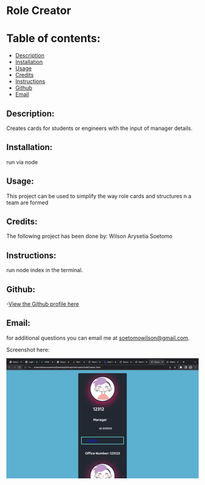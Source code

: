 
# Role Creator

# Table of contents:
- [Description](#description)
- [Installation](#install)
- [Usage](#usage)
- [Credits](#credits)
- [Instructions](#instructions)
- [Github](#github)
- [Email](#email)

## Description:

Creates cards for students or engineers with the input of manager details. 
## Installation:

run via node
## Usage:

This project can be used to simplify the way role cards and structures n a team are formed
## Credits:

The following project has been done by: Wilson Arysetia Soetomo
## Instructions:

run node index in the terminal.
## Github:

-[View the Github profile here](https://github.com/wilson148)
## Email:

for additional questions you can email me at soetomowilson@gmail.com.

Screenshot here:

![Alt text](./role%20incomplete.png "Role Creator")


    